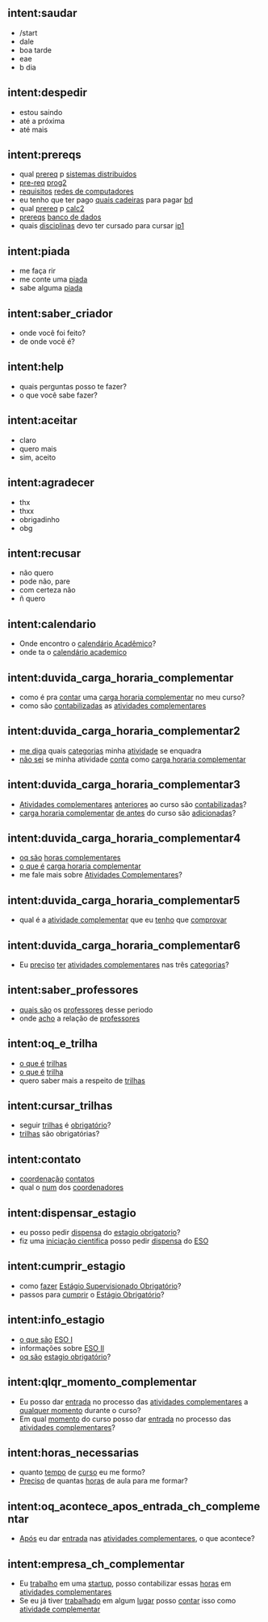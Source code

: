 ## intent:saudar
- /start
- dale
- boa tarde
- eae
- b dia

## intent:despedir
- estou saindo
- até a próxima
- até mais

## intent:prereqs
- qual [prereq](prereq) p [sistemas distribuidos](facilitytype)
- [pre-req](prereq) [prog2](facilitytype)
- [requisitos](prereq) [redes de computadores](facilitytype)
- eu tenho que ter pago [quais cadeiras](prereq) para pagar [bd](facilitytype)
- qual [prereq](prereq) p [calc2](facilitytype)
- [prereqs](prereq) [banco de dados](facilitytype)
- quais [disciplinas](prereq) devo ter cursado para cursar [ip1](facilitytype)

## intent:piada
- me faça rir
- me conte uma [piada](piada)
- sabe alguma [piada](piada)

## intent:saber_criador
- onde você foi feito?
- de onde você é?

## intent:help
- quais perguntas posso te fazer?
- o que você sabe fazer?

## intent:aceitar
- claro
- quero mais
- sim, aceito

## intent:agradecer
- thx
- thxx
- obrigadinho
- obg

## intent:recusar
- não quero
- pode não, pare
- com certeza não
- ñ quero

## intent:calendario
- Onde encontro o [calendário Acadêmico](calendario)?
- onde ta o [calendário academico](calendario)

## intent:duvida_carga_horaria_complementar
- como é pra [contar](vale) uma [carga horaria complementar](ch_complementar) no meu curso?
- como são [contabilizadas](vale) as [atividades complementares](ch_complementar)

## intent:duvida_carga_horaria_complementar2
- [me diga](naosei) quais [categorias](categoria) minha [atividade](ch_complementar) se enquadra
- [não sei](naosei) se minha atividade [conta](vale) como [carga horaria complementar](ch_complementar)

## intent:duvida_carga_horaria_complementar3
- [Atividades complementares](ch_complementar) [anteriores](passado) ao curso são [contabilizadas](add)?
- [carga horaria complementar](ch_complementar) [de antes](passado) do curso são [adicionadas](add)?

## intent:duvida_carga_horaria_complementar4
- [oq são](whatis) [horas complementares](ch_complementar)
- [o que é](whatis) [carga horaria complementar](ch_complementar)
- me fale mais sobre [Atividades Complementares](ch_complementar)?

## intent:duvida_carga_horaria_complementar5
- qual é a [atividade complementar](ch_complementar) que eu [tenho](necessario) que [comprovar](comprovar)

## intent:duvida_carga_horaria_complementar6
- Eu [preciso](necessario) [ter](feito) [atividades complementares](ch_complementar) nas três [categorias](categoria)?

## intent:saber_professores
- [quais são](encontrar) os [professores](professores) desse periodo
- onde [acho](encontrar) a relação de [professores](professores)

## intent:oq_e_trilha
- [o que é](whatis) [trilhas](trilhas)
- [o que é](whatis) [trilha](trilhas)
- quero saber mais a respeito de [trilhas](trilhas)

## intent:cursar_trilhas
- seguir [trilhas](trilhas) é [obrigatório](necessario)?
- [trilhas](trilhas) são obrigatórias?

## intent:contato
- [coordenação](coordenacao) [contatos](contato)
- qual o [num](contato) dos [coordenadores](coordenacao)

## intent:dispensar_estagio
- eu posso pedir [dispensa](dispensar) do [estagio obrigatorio](estagio)?
- fiz uma [iniciação cientifica](ic) posso pedir [dispensa](dispensar) do [ESO](estagio)

## intent:cumprir_estagio
- como [fazer](cursar) [Estágio Supervisionado Obrigatório](estagio)?
- passos para [cumprir](cursar) o [Estágio Obrigatório](estagio)?

## intent:info_estagio
- [o que são](whatis) [ESO I](estagio)
- informações sobre [ESO II](estagio)
- [oq são](whatis) [estagio obrigatório](estagio)?

## intent:qlqr_momento_complementar
- Eu posso dar [entrada](entrada) no processo das [atividades complementares](ch_complementar) a [qualquer momento](momento) durante o curso?
- Em qual [momento](momento) do curso posso dar [entrada](momento) no processo das [atividades complementares](ch_complementar)?

## intent:horas_necessarias
- quanto [tempo](horas) de [curso](necessario) eu me formo?
- [Preciso](necessario) de quantas [horas](horas) de aula para me formar?

## intent:oq_acontece_apos_entrada_ch_complementar
- [Após](futuro) eu dar [entrada](entrada) nas [atividades complementares](ch_complementar), o que acontece?

## intent:empresa_ch_complementar
- Eu [trabalho](trabalho) em uma [startup](empresa), posso contabilizar essas [horas](horas) em [atividades complementares](ch_complementar)
- Se eu já tiver [trabalhado](trabalho) em algum [lugar](empresa) posso [contar](vale) isso como [atividade complementar](ch_complementar)
